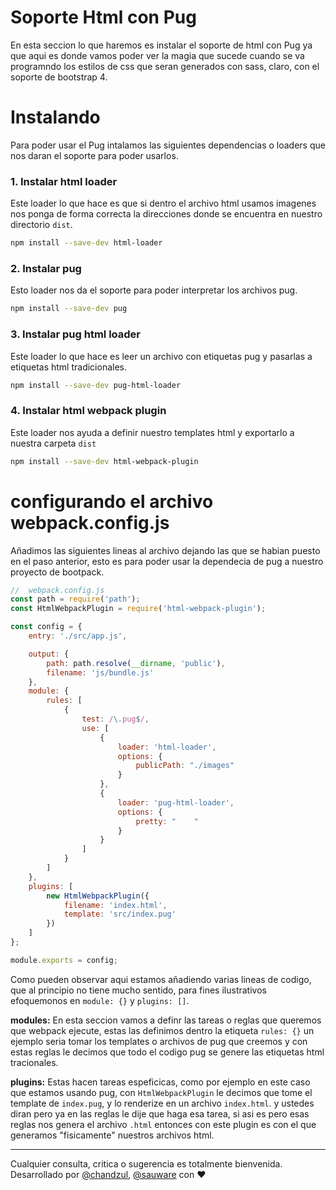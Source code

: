 # Soporte Html con Pug 

En esta seccion lo que haremos es instalar el soporte de html con Pug ya que aqui es donde vamos poder ver la magia que sucede cuando se va programndo los estilos de css que seran generados con sass, claro, con el soporte de bootstrap 4.


# Instalando 

Para poder usar el Pug intalamos las siguientes dependencias o loaders que nos daran el soporte para poder usarlos.

### 1. Instalar html loader

Este loader lo que hace es que si dentro el archivo html usamos imagenes nos ponga de forma correcta la direcciones donde se encuentra en nuestro directorio `dist`.

```bash
npm install --save-dev html-loader
```

### 2. Instalar pug

Esto loader nos da el soporte para poder interpretar los archivos pug.

```bash
npm install --save-dev pug
```

### 3. Instalar pug html loader

Este loader lo que hace es leer un archivo con etiquetas pug y pasarlas a etiquetas html tradicionales.

```bash
npm install --save-dev pug-html-loader
```

### 4. Instalar html webpack plugin

Este loader nos ayuda a definir nuestro templates html y exportarlo a nuestra carpeta `dist`

```bash
npm install --save-dev html-webpack-plugin
```

# configurando el archivo webpack.config.js

Añadimos las siguientes lineas al archivo dejando las que se habian puesto en el paso anterior, esto es para poder usar la dependecia de pug a nuestro proyecto de bootpack.

```javascript
//  webpack.config.js 
const path = require('path');
const HtmlWebpackPlugin = require('html-webpack-plugin');

const config = {
    entry: './src/app.js',

    output: {
        path: path.resolve(__dirname, 'public'),
        filename: 'js/bundle.js'
    },
    module: {
        rules: [
            {
                test: /\.pug$/,
                use: [
                    {
                        loader: 'html-loader',
                        options: {
                            publicPath: "./images"
                        }
                    },
                    {
                        loader: 'pug-html-loader', 
                        options: { 
                            pretty: "    " 
                        }
                    }
                ]
            }
        ]
    },
    plugins: [
        new HtmlWebpackPlugin({
            filename: 'index.html',
            template: 'src/index.pug'
        })
    ]
};

module.exports = config;
```

Como pueden observar aqui estamos añadiendo varias lineas de codigo, que al principio no tiene mucho sentido, para fines ilustrativos efoquemonos en  `module: {}` y `plugins: []`. 

**modules:** En esta seccion vamos a definr las tareas o reglas que queremos que webpack ejecute, estas las definimos dentro la etiqueta `rules: {}` un ejemplo seria tomar los templates o archivos de pug que creemos y con estas reglas le decimos que todo el codigo pug se genere las etiquetas html tracionales.

**plugins:** Estas hacen tareas espeficicas, como por ejemplo en este caso que estamos usando pug, con `HtmlWebpackPlugin` le decimos que tome el template de `index.pug`, y lo renderize en un archivo `index.html`. y ustedes diran pero ya en las reglas le dije que haga esa tarea, si asi es pero esas reglas nos genera el archivo `.html` entonces con este plugin es con el que generamos "fisicamente" nuestros archivos html.

***

Cualquier consulta, critica o sugerencia es totalmente bienvenida. Desarrollado por [@chandzul](https://chandzul.com), [@sauware](https://sauware.com) con :heart: